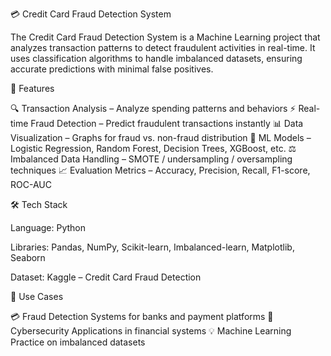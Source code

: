 💳 Credit Card Fraud Detection System

The Credit Card Fraud Detection System is a Machine Learning project that analyzes transaction patterns to detect fraudulent activities in real-time. It uses classification algorithms to handle imbalanced datasets, ensuring accurate predictions with minimal false positives.

🚀 Features

🔍 Transaction Analysis – Analyze spending patterns and behaviors
⚡ Real-time Fraud Detection – Predict fraudulent transactions instantly
📊 Data Visualization – Graphs for fraud vs. non-fraud distribution
🤖 ML Models – Logistic Regression, Random Forest, Decision Trees, XGBoost, etc.
⚖️ Imbalanced Data Handling – SMOTE / undersampling / oversampling techniques
📈 Evaluation Metrics – Accuracy, Precision, Recall, F1-score, ROC-AUC

🛠️ Tech Stack

Language: Python

Libraries: Pandas, NumPy, Scikit-learn, Imbalanced-learn, Matplotlib, Seaborn

Dataset: Kaggle – Credit Card Fraud Detection

📌 Use Cases

💳 Fraud Detection Systems for banks and payment platforms
🔐 Cybersecurity Applications in financial systems
💡 Machine Learning Practice on imbalanced datasets
